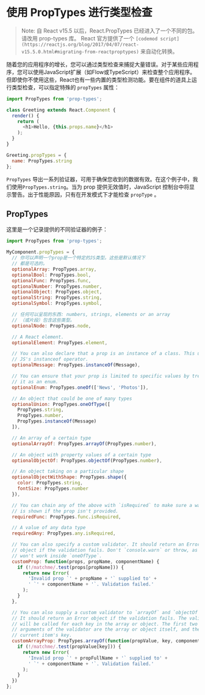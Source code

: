 # 使用 PropTypes 进行类型检查

> Note:
> 自 React v15.5 以后，React.PropTypes 已经进入了一个不同的包。请改用 prop-types 库。
> React 官方提供了一个 `[codemod script](https://reactjs.org/blog/2017/04/07/react-v15.5.0.html#migrating-from-reactproptypes)` 来自动化转换。

随着您的应用程序的增长，您可以通过类型检查来捕捉大量错误。对于某些应用程序，您可以使用JavaScript扩展（如Flow或TypeScript）来检查整个应用程序。但即使你不使用这些，React也有一些内置的类型检测功能。要在组件的道具上运行类型检查，可以指定特殊的 `propTypes` 属性：

```js
import PropTypes from 'prop-types';

class Greeting extends React.Component {
  render() {
    return (
      <h1>Hello, {this.props.name}</h1>
    );
  }
}

Greeting.propTypes = {
  name: PropTypes.string
};
```

`PropTypes` 导出一系列验证器，可用于确保您收到的数据有效。在这个例子中，我们使用`PropTypes.string`。当为 prop 提供无效值时，JavaScript 控制台中将显示警告。出于性能原因，只有在开发模式下才能检查 `propType` 。

## PropTypes

这里是一个记录提供的不同验证器的例子：

```js
import PropTypes from 'prop-types';

MyComponent.propTypes = {
  // 你可以声明一个prop是一个特定的JS类型。这些是默认情况下
  // 都是可选的。
  optionalArray: PropTypes.array,
  optionalBool: PropTypes.bool,
  optionalFunc: PropTypes.func,
  optionalNumber: PropTypes.number,
  optionalObject: PropTypes.object,
  optionalString: PropTypes.string,
  optionalSymbol: PropTypes.symbol,

  // 任何可以呈现的东西: numbers, strings, elements or an array
  // （或片段）包含这些类型。
  optionalNode: PropTypes.node,

  // A React element.
  optionalElement: PropTypes.element,

  // You can also declare that a prop is an instance of a class. This uses
  // JS's instanceof operator.
  optionalMessage: PropTypes.instanceOf(Message),

  // You can ensure that your prop is limited to specific values by treating
  // it as an enum.
  optionalEnum: PropTypes.oneOf(['News', 'Photos']),

  // An object that could be one of many types
  optionalUnion: PropTypes.oneOfType([
    PropTypes.string,
    PropTypes.number,
    PropTypes.instanceOf(Message)
  ]),

  // An array of a certain type
  optionalArrayOf: PropTypes.arrayOf(PropTypes.number),

  // An object with property values of a certain type
  optionalObjectOf: PropTypes.objectOf(PropTypes.number),

  // An object taking on a particular shape
  optionalObjectWithShape: PropTypes.shape({
    color: PropTypes.string,
    fontSize: PropTypes.number
  }),

  // You can chain any of the above with `isRequired` to make sure a warning
  // is shown if the prop isn't provided.
  requiredFunc: PropTypes.func.isRequired,

  // A value of any data type
  requiredAny: PropTypes.any.isRequired,

  // You can also specify a custom validator. It should return an Error
  // object if the validation fails. Don't `console.warn` or throw, as this
  // won't work inside `oneOfType`.
  customProp: function(props, propName, componentName) {
    if (!/matchme/.test(props[propName])) {
      return new Error(
        'Invalid prop `' + propName + '` supplied to' +
        ' `' + componentName + '`. Validation failed.'
      );
    }
  },

  // You can also supply a custom validator to `arrayOf` and `objectOf`.
  // It should return an Error object if the validation fails. The validator
  // will be called for each key in the array or object. The first two
  // arguments of the validator are the array or object itself, and the
  // current item's key.
  customArrayProp: PropTypes.arrayOf(function(propValue, key, componentName, location, propFullName) {
    if (!/matchme/.test(propValue[key])) {
      return new Error(
        'Invalid prop `' + propFullName + '` supplied to' +
        ' `' + componentName + '`. Validation failed.'
      );
    }
  })
};
```